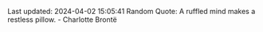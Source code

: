 Last updated: 2024-04-02 15:05:41
Random Quote: A ruffled mind makes a restless pillow. - Charlotte Brontë